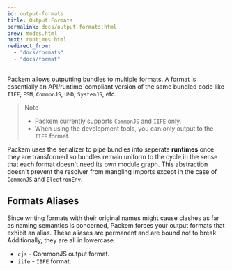 ```yaml
---
id: output-formats
title: Output Formats
permalink: docs/output-formats.html
prev: modes.html
next: runtimes.html
redirect_from:
  - "docs/formats"
  - "docs/format"
---
```


Packem allows outputting bundles to multiple formats. A format is essentially an API/runtime-compliant version of the same bundled code like `IIFE`, `ESM`, `CommonJS`, `UMD`, `SystemJS`, etc.

> Note
>
> - Packem currently supports `CommonJS` and `IIFE` only.
> - When using the development tools, you can only output to the `IIFE` format.

Packem uses the serializer to pipe bundles into seperate **runtimes** once they are transformed so bundles remain uniform to the cycle in the sense that each format doesn't need its own module graph. This abstraction doesn't prevent the resolver from mangling imports except in the case of `CommonJS` and `ElectronEnv`.

## Formats Aliases

Since writing formats with their original names might cause clashes as far as naming semantics is concerned, Packem forces your output formats that exhibit an alias. These aliases are permanent and are bound not to break. Additionally, they are all in lowercase.

- `cjs` - CommonJS output format.
- `iife` - `IIFE` format.
